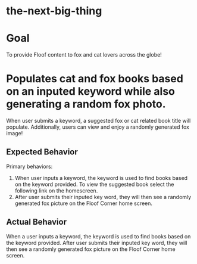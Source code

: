 # the-next-big-thing

# Goal
To provide Floof content to fox and cat lovers across the globe!

# Populates cat and fox books based on an inputed keyword while also generating a random fox photo.

When user submits a keyword, a suggested fox or cat related book title will populate. Additionally, users can view and enjoy a randomly generated fox image!

## Expected Behavior

Primary behaviors: 
1. When user inputs a keyword, the keyword is used to find books based on the keyword provided. To view the suggested book select the following link on the homescreen.
2. After user submits their inputed key word, they will then see a randomly generated fox picture on the Floof Corner home screen.

## Actual Behavior

When a user inputs a keyword, the keyword is used to find books based on the keyword provided. After user submits their inputed key word, they will then see a randomly generated fox picture on the Floof Corner home screen.
